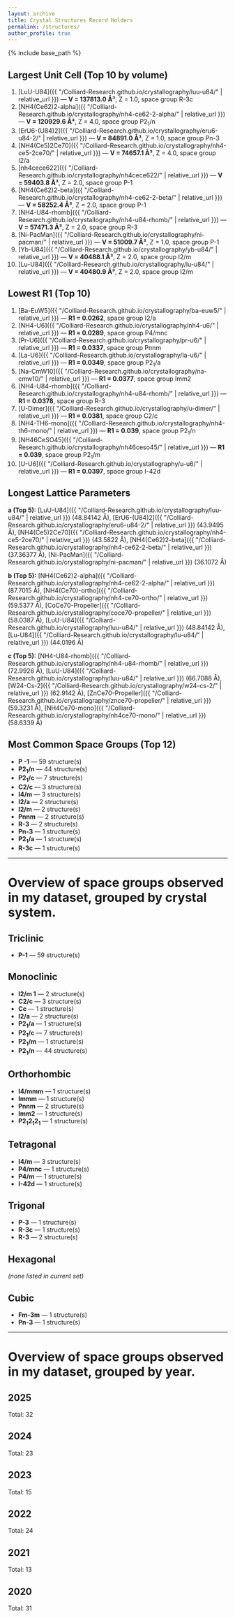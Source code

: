 ```yaml
---
layout: archive
title: Crystal Structures Record Holders
permalink: /structures/
author_profile: true
---
```


{% include base_path %}

Largest Unit Cell (Top 10 by volume)
-------
1. [LuU-U84]({{ "/Colliard-Research.github.io/crystallography/luu-u84/" | relative_url }}) — **V = 137813.0 Å³**, Z = 1.0, space group R-3c
2. [NH4(Ce62)2-alpha]({{ "/Colliard-Research.github.io/crystallography/nh4-ce62-2-alpha/" | relative_url }}) — **V = 120929.6 Å³**, Z = 4.0, space group P2<sub>1</sub>/n
3. [ErU6-(U84)2]({{ "/Colliard-Research.github.io/crystallography/eru6-u84-2/" | relative_url }}) — **V = 84891.0 Å³**, Z = 1.0, space group Pn-3
4. [NH4(Ce5)2Ce70]({{ "/Colliard-Research.github.io/crystallography/nh4-ce5-2ce70/" | relative_url }}) — **V = 74657.1 Å³**, Z = 4.0, space group I2/a
5. [nh4cece622]({{ "/Colliard-Research.github.io/crystallography/nh4cece622/" | relative_url }}) — **V = 59403.8 Å³**, Z = 2.0, space group P-1
6. [NH4(Ce62)2-beta]({{ "/Colliard-Research.github.io/crystallography/nh4-ce62-2-beta/" | relative_url }}) — **V = 58252.4 Å³**, Z = 2.0, space group P-1
7. [NH4-U84-rhomb]({{ "/Colliard-Research.github.io/crystallography/nh4-u84-rhomb/" | relative_url }}) — **V = 57471.3 Å³**, Z = 2.0, space group R-3
8. [Ni-PacMan]({{ "/Colliard-Research.github.io/crystallography/ni-pacman/" | relative_url }}) — **V = 51009.7 Å³**, Z = 1.0, space group P-1
9. [Yb-U84]({{ "/Colliard-Research.github.io/crystallography/yb-u84/" | relative_url }}) — **V = 40488.1 Å³**, Z = 2.0, space group I2/m
10. [Lu-U84]({{ "/Colliard-Research.github.io/crystallography/lu-u84/" | relative_url }}) — **V = 40480.9 Å³**, Z = 2.0, space group I2/m

Lowest R1 (Top 10)
-------
1. [Ba-EuW5]({{ "/Colliard-Research.github.io/crystallography/ba-euw5/" | relative_url }}) — **R1 = 0.0262**, space group I2/a
2. [NH4-U6]({{ "/Colliard-Research.github.io/crystallography/nh4-u6/" | relative_url }}) — **R1 = 0.0289**, space group P4/mnc
3. [Pr-U6]({{ "/Colliard-Research.github.io/crystallography/pr-u6/" | relative_url }}) — **R1 = 0.0337**, space group Pnnm
4. [La-U6]({{ "/Colliard-Research.github.io/crystallography/la-u6/" | relative_url }}) — **R1 = 0.0349**, space group P2<sub>1</sub>/a
5. [Na-CmW10]({{ "/Colliard-Research.github.io/crystallography/na-cmw10/" | relative_url }}) — **R1 = 0.0377**, space group Imm2
6. [NH4-U84-rhomb]({{ "/Colliard-Research.github.io/crystallography/nh4-u84-rhomb/" | relative_url }}) — **R1 = 0.0378**, space group R-3
7. [U-Dimer]({{ "/Colliard-Research.github.io/crystallography/u-dimer/" | relative_url }}) — **R1 = 0.0381**, space group C2/c
8. [NH4-TH6-mono]({{ "/Colliard-Research.github.io/crystallography/nh4-th6-mono/" | relative_url }}) — **R1 = 0.039**, space group P2<sub>1</sub>/n
9. [NH46CeSO45]({{ "/Colliard-Research.github.io/crystallography/nh46ceso45/" | relative_url }}) — **R1 = 0.039**, space group P2<sub>1</sub>/m
10. [U-U6]({{ "/Colliard-Research.github.io/crystallography/u-u6/" | relative_url }}) — **R1 = 0.0397**, space group I-42d

Longest Lattice Parameters
-------
**a (Top 5):**  [LuU-U84]({{ "/Colliard-Research.github.io/crystallography/luu-u84/" | relative_url }}) (48.84142 Å), [ErU6-(U84)2]({{ "/Colliard-Research.github.io/crystallography/eru6-u84-2/" | relative_url }}) (43.9495 Å), [NH4(Ce5)2Ce70]({{ "/Colliard-Research.github.io/crystallography/nh4-ce5-2ce70/" | relative_url }}) (43.5822 Å), [NH4(Ce62)2-beta]({{ "/Colliard-Research.github.io/crystallography/nh4-ce62-2-beta/" | relative_url }}) (37.36377 Å), [Ni-PacMan]({{ "/Colliard-Research.github.io/crystallography/ni-pacman/" | relative_url }}) (36.1072 Å)

**b (Top 5):**  [NH4(Ce62)2-alpha]({{ "/Colliard-Research.github.io/crystallography/nh4-ce62-2-alpha/" | relative_url }}) (87.7015 Å), [NH4(Ce70)-ortho]({{ "/Colliard-Research.github.io/crystallography/nh4-ce70-ortho/" | relative_url }}) (59.5377 Å), [CoCe70-Propeller]({{ "/Colliard-Research.github.io/crystallography/coce70-propeller/" | relative_url }}) (58.0387 Å), [LuU-U84]({{ "/Colliard-Research.github.io/crystallography/luu-u84/" | relative_url }}) (48.84142 Å), [Lu-U84]({{ "/Colliard-Research.github.io/crystallography/lu-u84/" | relative_url }}) (44.0196 Å)

**c (Top 5):**  [NH4-U84-rhomb]({{ "/Colliard-Research.github.io/crystallography/nh4-u84-rhomb/" | relative_url }}) (72.9926 Å), [LuU-U84]({{ "/Colliard-Research.github.io/crystallography/luu-u84/" | relative_url }}) (66.7088 Å), [W24-Cs-2]({{ "/Colliard-Research.github.io/crystallography/w24-cs-2/" | relative_url }}) (62.9142 Å), [ZnCe70-Propeller]({{ "/Colliard-Research.github.io/crystallography/znce70-propeller/" | relative_url }}) (59.3231 Å), [NH4Ce70-mono]({{ "/Colliard-Research.github.io/crystallography/nh4ce70-mono/" | relative_url }}) (58.6339 Å)

Most Common Space Groups (Top 12)
-------
- **P -1** — 59 structure(s)
- **P2<sub>1</sub>/n** — 44 structure(s)
- **P2<sub>1</sub>/c** — 7 structure(s)
- **C2/c** — 3 structure(s)
- **I4/m** — 3 structure(s)
- **I2/a** — 2 structure(s)
- **I2/m** — 2 structure(s)
- **Pnnm** — 2 structure(s)
- **R-3** — 2 structure(s)
- **Pn-3** — 1 structure(s)
- **P2<sub>1</sub>/a** — 1 structure(s)
- **R-3c** — 1 structure(s)

----

Overview of space groups observed in my dataset, grouped by crystal system.
================

Triclinic
-------
- **P-1** — 59 structure(s)

Monoclinic
-------
- **I2/m 1** — 2 structure(s)
- **C2/c** — 3 structure(s)
- **Cc** — 1 structure(s)
- **I2/a** — 2 structure(s)
- **P2<sub>1</sub>/a** — 1 structure(s)
- **P2<sub>1</sub>/c** — 7 structure(s)
- **P2<sub>1</sub>/m** — 1 structure(s)
- **P2<sub>1</sub>/n** — 44 structure(s)

Orthorhombic
-------
- **I4/mmm** — 1 structure(s)
- **Immm** — 1 structure(s)
- **Pnnm** — 2 structure(s)
- **Imm2** — 1 structure(s)
- **P2<sub>1</sub>2<sub>1</sub>2<sub>1</sub>** — 1 structure(s)

Tetragonal
-------
- **I4/m** — 3 structure(s)
- **P4/mnc** — 1 structure(s)
- **P4/m** — 1 structure(s)
- **I-42d** — 1 structure(s)

Trigonal
-------
- **P-3** — 1 structure(s)
- **R-3c** — 1 structure(s)
- **R-3** — 2 structure(s)

Hexagonal
-------
*(none listed in current set)*

Cubic
-------
- **Fm-3m** — 1 structure(s)
- **Pn-3** — 1 structure(s)

-----

Overview of space groups observed in my dataset, grouped by year.
================

2025
-------  
Total: 32

2024
-------  
Total: 23

2023
-------  
Total: 15

2022
-------  
Total: 24

2021
-------  
Total: 13

2020
-------  
Total: 31

